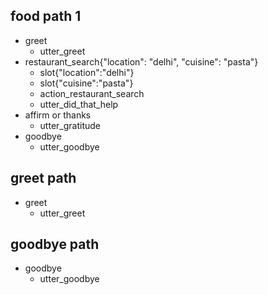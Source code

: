 ## food path 1
* greet
  - utter_greet
* restaurant_search{"location": "delhi", "cuisine": "pasta"}
  - slot{"location":"delhi"}
  - slot{"cuisine":"pasta"}
  - action_restaurant_search
  - utter_did_that_help
* affirm or thanks
  - utter_gratitude
* goodbye
  - utter_goodbye

## greet path
* greet
  - utter_greet

## goodbye path
* goodbye
  - utter_goodbye